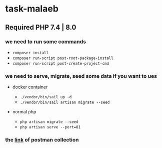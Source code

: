 # task-malaeb

## Required PHP 7.4 | 8.0

### we need to run some commands
- `composer install`
- `composer run-script post-root-package-install`
-  `composer run-script post-create-project-cmd`

### we need to serve, migrate, seed some data if you want to ues
- docker container
    - `./vendor/bin/sail up -d`
    - `./vendor/bin/sail artisan migrate --seed`

- normal php
    - `php artisan migrate --seed`
    - `php artisan serve --port=81`

### the **[link](https://documenter.getpostman.com/view/2494634/Tzm8EEvk)** of postman collection
